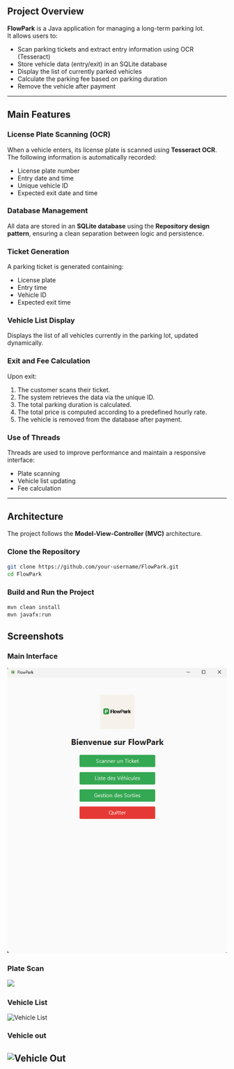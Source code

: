 ## Project Overview

**FlowPark** is a Java application for managing a long-term parking lot.  
It allows users to:
- Scan parking tickets and extract entry information using OCR (Tesseract)
- Store vehicle data (entry/exit) in an SQLite database
- Display the list of currently parked vehicles
- Calculate the parking fee based on parking duration
- Remove the vehicle after payment

---

## Main Features

### License Plate Scanning (OCR)
When a vehicle enters, its license plate is scanned using **Tesseract OCR**.  
The following information is automatically recorded:
- License plate number  
- Entry date and time  
- Unique vehicle ID  
- Expected exit date and time  

### Database Management
All data are stored in an **SQLite database** using the **Repository design pattern**, ensuring a clean separation between logic and persistence.

### Ticket Generation
A parking ticket is generated containing:
- License plate  
- Entry time  
- Vehicle ID  
- Expected exit time  

### Vehicle List Display
Displays the list of all vehicles currently in the parking lot, updated dynamically.

### Exit and Fee Calculation
Upon exit:
1. The customer scans their ticket.  
2. The system retrieves the data via the unique ID.  
3. The total parking duration is calculated.  
4. The total price is computed according to a predefined hourly rate.  
5. The vehicle is removed from the database after payment.

### Use of Threads
Threads are used to improve performance and maintain a responsive interface:
- Plate scanning  
- Vehicle list updating  
- Fee calculation  

---

## Architecture

The project follows the **Model-View-Controller (MVC)** architecture.

### Clone the Repository
```bash
git clone https://github.com/your-username/FlowPark.git
cd FlowPark
```
### Build and Run the Project
```bash
mvn clean install
mvn javafx:run
```
## Screenshots

### Main Interface
![Main Interface](media/Main_screen.png)

### Plate Scan
![](screenshots/ScanTicket.png)

### Vehicle List
![Vehicle List](screenshots/List.png)

### Vehicle out
![Vehicle Out](screenshots/out.png)
---
